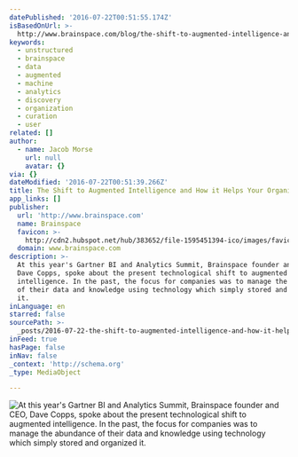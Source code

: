 ```yaml
---
datePublished: '2016-07-22T00:51:55.174Z'
isBasedOnUrl: >-
  http://www.brainspace.com/blog/the-shift-to-augmented-intelligence-and-how-it-helps-your-organization
keywords:
  - unstructured
  - brainspace
  - data
  - augmented
  - machine
  - analytics
  - discovery
  - organization
  - curation
  - user
related: []
author:
  - name: Jacob Morse
    url: null
    avatar: {}
via: {}
dateModified: '2016-07-22T00:51:39.266Z'
title: The Shift to Augmented Intelligence and How it Helps Your Organization
app_links: []
publisher:
  url: 'http://www.brainspace.com'
  name: Brainspace
  favicon: >-
    http://cdn2.hubspot.net/hub/383652/file-1595451394-ico/images/favicon.ico?t=1469102841401
  domain: www.brainspace.com
description: >-
  At this year's Gartner BI and Analytics Summit, Brainspace founder and CEO,
  Dave Copps, spoke about the present technological shift to augmented
  intelligence. In the past, the focus for companies was to manage the abundance
  of their data and knowledge using technology which simply stored and organized
  it.
inLanguage: en
starred: false
sourcePath: >-
  _posts/2016-07-22-the-shift-to-augmented-intelligence-and-how-it-helps-your-or.md
inFeed: true
hasPage: false
inNav: false
_context: 'http://schema.org'
_type: MediaObject

---
```

![At this year's Gartner BI and Analytics Summit, Brainspace founder and CEO, Dave Copps, spoke about the present technological shift to augmented intelligence. In the past, the focus for companies was to manage the abundance of their data and knowledge using technology which simply stored and organized it.](https://the-grid-user-content.s3-us-west-2.amazonaws.com/1279cde3-01e0-48df-bf82-e94464e25870.jpg)